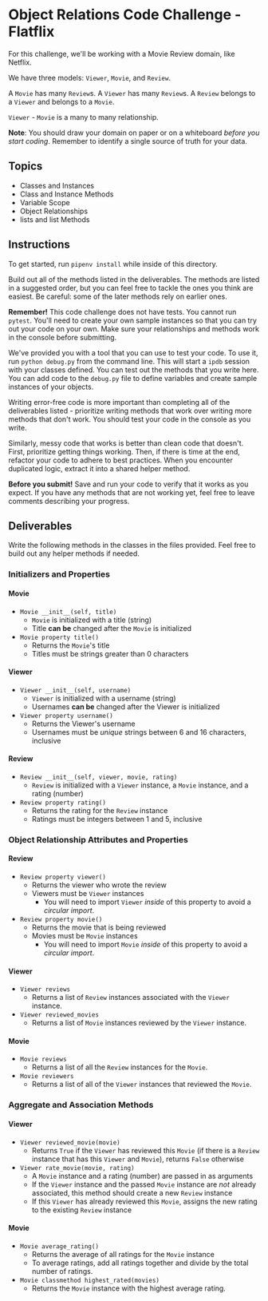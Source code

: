 # Object Relations Code Challenge - Flatflix

For this challenge, we'll be working with a Movie Review domain, like Netflix.

We have three models: `Viewer`, `Movie`, and `Review`.

A `Movie` has many `Review`s. A `Viewer` has many `Review`s. A `Review` belongs
to a `Viewer` and belongs to a `Movie`.

`Viewer` - `Movie` is a many to many relationship.

**Note**: You should draw your domain on paper or on a whiteboard _before you
start coding_. Remember to identify a single source of truth for your data.

## Topics

- Classes and Instances
- Class and Instance Methods
- Variable Scope
- Object Relationships
- lists and list Methods

## Instructions

To get started, run `pipenv install` while inside of this directory.

Build out all of the methods listed in the deliverables. The methods are listed
in a suggested order, but you can feel free to tackle the ones you think are
easiest. Be careful: some of the later methods rely on earlier ones.

**Remember!** This code challenge does not have tests. You cannot run `pytest`.
You'll need to create your own sample instances so that you can try out your
code on your own. Make sure your relationships and methods work in the console
before submitting.

We've provided you with a tool that you can use to test your code. To use it,
run `python debug.py` from the command line. This will start a `ipdb` session
with your classes defined. You can test out the methods that you write here. You
can add code to the `debug.py` file to define variables and create sample
instances of your objects.

Writing error-free code is more important than completing all of the
deliverables listed - prioritize writing methods that work over writing more
methods that don't work. You should test your code in the console as you write.

Similarly, messy code that works is better than clean code that doesn't. First,
prioritize getting things working. Then, if there is time at the end, refactor
your code to adhere to best practices. When you encounter duplicated logic,
extract it into a shared helper method.

**Before you submit!** Save and run your code to verify that it works as you
expect. If you have any methods that are not working yet, feel free to leave
comments describing your progress.

## Deliverables

Write the following methods in the classes in the files provided. Feel free to
build out any helper methods if needed.

### Initializers and Properties

#### Movie

- `Movie __init__(self, title)`
  <!-- [x] -->
  - `Movie` is initialized with a title (string)
  <!-- [x] -->
  - Title **can be** changed after the `Movie` is initialized
- `Movie property title()`
  <!-- [x] -->
  - Returns the `Movie`'s title
  <!-- [x] -->
  - Titles must be strings greater than 0 characters

#### Viewer

- `Viewer __init__(self, username)`
  <!-- [x] -->
  - `Viewer` is initialized with a username (string)
  <!-- [x] -->
  - Usernames **can be** changed after the Viewer is initialized
- `Viewer property username()`
  <!-- [x] -->
  - Returns the Viewer's username
  <!-- [ ] -->
  - Usernames must be _unique_ strings between 6 and 16 characters,
    inclusive

#### Review

- `Review __init__(self, viewer, movie, rating)`
  <!-- [x] -->
  - `Review` is initialized with a `Viewer` instance, a `Movie` instance, and a
    rating (number)
- `Review property rating()`
  <!-- [x] -->
  - Returns the rating for the `Review` instance
  <!-- [x] -->
  - Ratings must be integers between 1 and 5, inclusive

### Object Relationship Attributes and Properties

#### Review

- `Review property viewer()`
  <!-- [x] -->
  - Returns the viewer who wrote the review
  - Viewers must be `Viewer` instances
    - You will need to import `Viewer` _inside_ of this property to avoid a
      _circular import_.
- `Review property movie()`
  - Returns the movie that is being reviewed
  - Movies must be `Movie` instances
    - You will need to import `Movie` _inside_ of this property to avoid a
      _circular import_.

#### Viewer

- `Viewer reviews`
  - Returns a list of `Review` instances associated with the `Viewer` instance.
- `Viewer reviewed_movies`
  - Returns a list of `Movie` instances reviewed by the `Viewer` instance.

#### Movie

- `Movie reviews`
  - Returns a list of all the `Review` instances for the `Movie`.
- `Movie reviewers`
  - Returns a list of all of the `Viewer` instances that reviewed the `Movie`.

### Aggregate and Association Methods

#### Viewer

- `Viewer reviewed_movie(movie)`
  - Returns `True` if the `Viewer` has reviewed this `Movie` (if there is a
    `Review` instance that has this `Viewer` and `Movie`), returns `False`
    otherwise
- `Viewer rate_movie(movie, rating)`
  - A `Movie` instance and a rating (number) are passed in as arguments
  - If the `Viewer` instance and the passed `Movie` instance are _not_ already
    associated, this method should create a new `Review` instance
  - If this `Viewer` has already reviewed this `Movie`, assigns the new rating
    to the existing `Review` instance

#### Movie

- `Movie average_rating()`
  - Returns the average of all ratings for the `Movie` instance
  - To average ratings, add all ratings together and divide by the total number
    of ratings.
- `Movie classmethod highest_rated(movies)`
  - Returns the `Movie` instance with the highest average rating.
